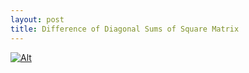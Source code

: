 ```yaml
---
layout: post
title: Difference of Diagonal Sums of Square Matrix
---
```


[![Alt](https://www.keepandshare.com/userpics/h/e/a/r/tnhandstraining/2019-11/sb/still_jpg_776x502-15225426.jpg?ts=1574720277)](https://heartandhandstraining.github.io/wbdv/)

